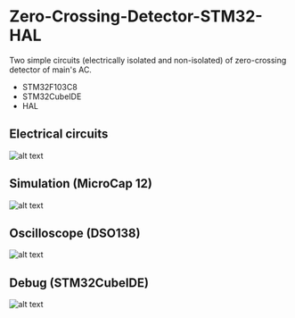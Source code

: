 # Zero-Crossing-Detector-STM32-HAL
Two simple circuits (electrically isolated and non-isolated) of zero-crossing detector of main's AC.
* STM32F103C8
* STM32CubeIDE
* HAL
 ## Electrical circuits
  ![alt text](https://cxemka.com/upload/art/zero%20cross/git/cx1.png)
 ## Simulation (MicroCap 12)
 ![alt text](https://cxemka.com/upload/art/zero%20cross/git/big.png)
 ## Oscilloscope (DSO138)
   ![alt text](https://cxemka.com/upload/art/zero%20cross/git/oscl.jpg)
 ## Debug (STM32CubeIDE)
  ![alt text](https://cxemka.com/upload/art/zero%20cross/git/test.png)
